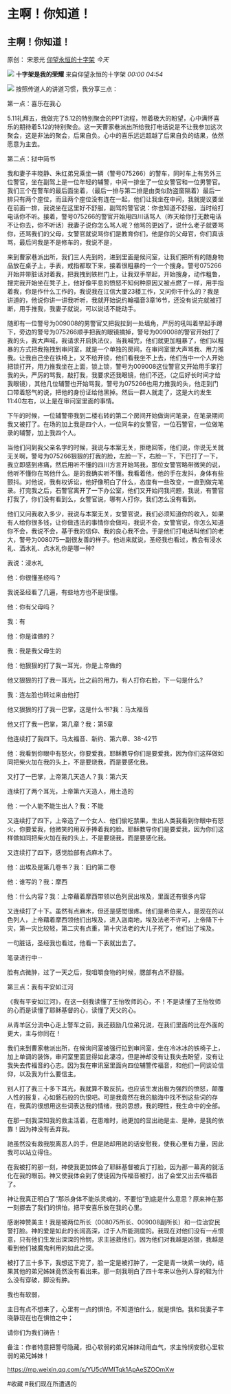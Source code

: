 # 主啊！你知道！
## 主啊！你知道！

原创： 宋恩光  [仰望永恒的十字架]()  *今天* 

![](../images/932image_27216.gif)
   **十字架是我的荣耀** 来自仰望永恒的十字架        *00:00* *04:54*    

![](../images/528image_32923.jpeg)
按照传道人的讲道习惯，我分享三点：

第一点：喜乐在我心

5.11礼拜五，我做完了5.12的特别聚会的PPT流程，带着极大的盼望，心中满怀喜乐的期待着5.12的特别聚会。这一天曹家巷派出所给我打电话说是不让我参加这次聚会，这是非法的聚会，后果自负。心中的喜乐远远超越了后果自负的结果，依然愿意为主去。

第二点：狱中简书

我和妻子丰晓静、朱红弟兄乘坐一辆（警号075266）的警车，同时车上有另外三位警官，坐在副驾上是一位年轻的辅警，中间一排坐了一位女警官和一位男警官。我们三个在警车的最后面坐着，（最后一排与第二排是由类似防盗窗隔着）最后一排只有两个座位，而且两个座位没有连在一起，他们让我坐在中间，我就提议要坐在前面一排，我说坐在这里好不舒服，副驾的警官说：你也知道不舒服，当时给打电话你不听。接着，警号075266的警官开始用四川话骂人（昨天给你打无数电话不让你去，你不听话）我妻子说你怎么骂人呢？他骂的更凶了，说什么老子就要骂你，还骂我们的父母，女警官就说骂你们是教育你们，他是你的父母官，你们真该骂，最后问我是不是修车的，我说不是，

来到曹家巷派出所，我们三人先到的，进到里面是候问室，让我们把所有的随身物品放在桌子上，手表，戒指都取下来，接着很粗暴的一个一个搜身。警号075266开始并带脏话对着我，把我拽到铁栏门上，让我双手举起，开始搜身，动作粗鲁，搜完我开始坐在凳子上，他好像平息的愤怒不知何种原因又被点燃了一样，用手指着我，你是作什么工作的，我说我在江信大厦23楼工作，又问你干什么的？我是讲道的，他说你讲一讲我听听，我就开始说约翰福音3章16节，还没有说完就被打断，用手推我，我妻子就说，可以说话不能动手。

随即有一位警号为009008的男警官又把我拉到一处墙角，严厉的吼叫着举起手蹲下，旁边的警号为075266顺手把我的眼镜摘掉，警号为009008的警官开始打了我的头，我大声喊，我请求开启执法仪，当我喊完，他们就更加粗暴了，他们以粗暴的方式把我拖拽到审问室，就是一个单独的房间，在审问室里大声骂我、用力推我。让我自己坐在铁椅上，又不给开锁，他们看我坐不上去，他们当中一个人开始把锁打开，用力推我坐在上面，锁上锁，警号为009008这位警官又开始用手掌打我的头，严厉的骂我，敲打我，我要求还我眼镜，他们不还，（之后好长时间才给我眼镜），其他几位辅警也开始骂我，警号为075266也用力推我的头，他走到门口带着怒气的说，把他的身份证给他黑掉。然后一群人就走了，这是大约发生11:40左右，以上是在审问室里面的事情。

下午的时候，一位辅警带我到二楼右转的第二个房间开始做询问笔录，在笔录期间我又被打了。在场的加上我是四个人，一位同车的女警官，一位石警官，一位做笔录的辅警，加上我四个人。

当他们问到我父亲名字的时候，我说与本案无关，拒绝回答，他们说，你说无关就无关啊，警号为075266狠狠的打我的脸，左脸一下，右脸一下，下巴打了一下，我立即感到疼痛，然后用听不懂的四川方言开始骂我，那位女警官略带微笑的说，他听不懂你在骂他什么。是的我确实听不懂。我看着他，他的手在发抖，身体有些颤抖。对他说，我有权诉讼，他好像明白了什么，态度有一些改变，一直到做完笔录。打完我之后，石警官离开了一下办公室，他们又开始问我问题，我说，有警官打我了，你们没有看到么，女警官说，哪有人打你，我们怎么没有看到。

他们又问我收入多少，我说与本案无关，女警官说，我们必须知道你的收入，如果有人给你很多钱，让你做违法的事情你会做吗，我说不会，女警官说，你怎么知道你不会，我说不会，基于我的信仰、我的良心我不会。于是他们打电话叫他们的老大，警号为008075一副很友善的样子。他进来就说，圣经我也看过，教会有浸水礼、洒水礼、点水礼你是哪一种?

我说：浸水礼

他：你很懂圣经吗？

我说圣经看了几遍，有些地方也不是很懂。

他：你有父母吗？

我：有

他：你是谁做的？

我：我是我父母生的

他：他狠狠的打了我一耳光，你是上帝做的

他又狠狠的打了我一耳光，比之前的用力，有人打你右脸，下一句是什么?

我：连左脸也转过来由他打

他又狠狠的打了我一巴掌，这是什么书?我：马太福音

他又打了我一巴掌，第几章？我：第5章

他连续打了我四下。马太福音、新约、第六章、38-42节

他：我看到你眼中有怒火，你要爱我，耶稣教导你们是要爱我，因为你们这样做如同把柴火加在我的头上，不是要烧我，而是要感化我。

又打了一巴掌，上帝第几天造人？我：第六天

连续打了两个耳光，上帝第六天造人，用土造的

他：一个人能不能生出人？我：不能

又连续打了四下，上帝造了一个女人、他们偷吃禁果，生出人类我看到你眼中有怒火，你要爱我，他微笑的用双手捧着我的脸。耶稣教导你们是要爱我，因为你们这样做如同把柴火加在我的头上，不是要烧我，而是要感化我。

又连续打了四下，感觉脸部有点麻木了。

他：出埃及是第几卷书？我：旧约第二卷

他：谁写的？我：摩西

他：什么内容？我：上帝藉着摩西带领以色列民出埃及，里面还有很多内容

又连续打了十下。虽然有点麻木，但还是感觉很疼。他们是希伯来人，是现在的以色列人，上帝藉着摩西领他们出埃及，进入迦南地，埃及法老不许可，上帝降下十灾，第一灾比较轻，第二灾有点重，第十灾法老的大儿子死了，他们出了埃及。

一句脏话，圣经我也看过，他看一下表就出去了。

笔录进行中···

脸有点微肿，过了一天之后，我咀嚼食物的时候，腮部有点不舒服。

第三点：我有平安如江河

《我有平安如江河》，在这一刻我读懂了王怡牧师的心，不！不是读懂了王怡牧师的心而是读懂了耶稣基督的心，读懂了天父的心。

从青羊区分流中心走上警车之前，我还鼓励几位弟兄说，在我们里面的比在外面的更大，主与你同在！

我们来到曹家巷派出所，在候询问室被强行拉到审问室，坐在冷冰冰的铁椅子上，加上单调的装饰，审问室里面显得如此凄凉，但是神却没有让我失去盼望，没有让我失去传福音的心志。因为我在审讯室里面向四位辅警传福音，和他们一同谈论信仰，以及我为什么要信主。

别人打了我三十多下耳光，我就算不敢反抗，也应该生发出极为强烈的愤怒，颠覆人性的报复，心如磐石般的仇恨吧。可是我竟然在我的脑海中找不到这些词的存在，我真的很想用这些词表达我的情绪，我的思想，我的理性，我生命中的全部。

在那一刻我深知我的救主活着，在患难时，祂更加的显出祂是主、是神，是我的依靠！因为神没有丢弃我。

祂虽然没有救我脱离恶人的手，但是祂却用祂的话安慰我，使我心里有力量，因此我可以站立得住。

在我被打的那一刻，神使我更加体会了耶稣基督被兵丁打脸，因为那一幕真的就活化在我的眼前。神又使我体会到了使徒因为传福音被打，出了会堂又出去传福音了。

神让我真正明白了“那杀身体不能杀灵魂的，不要怕”到底是什么意思？原来神在那一刻挪去了我们的惧怕，把平安喜乐放在我的心里。

感谢神赞美主！我是被两位所长（008075所长、009008副所长）和一位治安民警打脸。神的爱是如此的长阔高深，过于人所能测度的。我现在对他们没有一点恨意，只有他们生发出深深的怜悯，求主拯救他们，因为他们对我越是凶狠，我越是看到他们被魔鬼利用的如此之深。

被打了三十多下，我想这下完了，脸一定是被打肿了，一定是青一块紫一块的，结果其他的弟兄姊妹竟然没有看出来。那一刻我明白了四十年来以色列人穿的鞋为什么没有穿破，脚没有肿。

我也有软弱，

主日有点不想来了，心里有一点的惧怕，不知道怕什么，就是惧怕。我和我妻子丰晓静现在也在惧怕之中；

请你们为我们祷告！

备注：作者特意把警号隐藏，担心软弱的弟兄姊妹动用血气，求主怜悯安慰心里软弱的弟兄姊妹！



https://mp.weixin.qq.com/s/YU5cWMlTqk1ApAeSZOOmXw

#收藏 #我们现在所遭遇的
